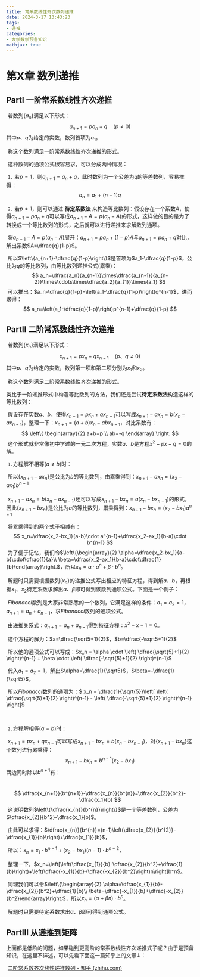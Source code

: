 ```yaml
---
title: 常系数线性齐次数列递推
date: 2024-3-17 13:43:23
tags:
- 递推
categories:
- 大学数学预备知识
mathjax: true
---
```


# 第X章 数列递推

## PartⅠ 一阶常系数线性齐次递推

​	若数列$\{a_n\}$满足以下形式：
$$
a_{n+1}=pa_n+q\quad(p\neq0)
$$
​	其中$p、q$为给定的实数，数列首项为$a_1$。

​	称这个数列满足一阶常系数线性齐次递推的形式。

​	这种数列的通项公式很容易求，可以分成两种情况：



​	```1.``` 若$p=1$，则$a_{n+1}=a_{n}+q$，此时数列为一个公差为$q$的等差数列，容易推得：
$$
a_n=a_1+(n-1)q
$$


​	```2.``` 若$p\neq1$，则可以通过 **待定系数法** 来构造等比数列：假设存在一个系数$A$，使得$a_{n+1}=pa_n+q$可以写成$a_{n+1}-A=p(a_n-A)$的形式，这样做的目的是为了转换成一个等比数列的形式，之后就可以进行递推来求解数列通项。

​	将$a_{n+1}-A=p(a_n-A)$展开：$a_{n+1}=pa_n+(1-p)A$与$a_{n+1}=pa_n+q$对比，解出系数$A=\dfrac{q}{1-p}$。

​	所以$\left\{a_{n+1}-\dfrac{q}{1-p}\right\}$是首项为$a_1-\dfrac{q}{1-p}$，公比为$q$的等比数列，由等比数列递推公式(累乘)：
$$
a_n=\dfrac{a_n}{a_{n-1}}\times\dfrac{a_{n-1}}{a_{n-2}}\times\cdots\times\dfrac{a_2}{a_{1}}\times{a_1}
$$
​	可以推出：$a_n-\dfrac{q}{1-p}=\left(a_1-\dfrac{q}{1-p}\right)q^{n-1}$，进而求得：
$$
a_n=\left(a_1-\dfrac{q}{1-p}\right)p^{n-1}+\dfrac{q}{1-p}
$$

## PartⅡ 二阶常系数线性齐次递推

​	若数列$\{x_n\}$满足以下形式：
$$
x_{n+1}=px_{n}+qx_{n-1}\quad(p、q\neq0)
$$
​	其中$p、q$为给定的实数，数列第一项和第二项分别为$x_1$和$x_2$。

​	称这个数列满足二阶常系数线性齐次递推的形式。

​	类比于一阶递推形式中构造等比数列的方法，我们还是尝试**待定系数法**构造这样的等比数列：

​	假设存在实数$a、b$，使得$x_{n+1}=px_{n}+qx_{n-1}$可以写成$x_{n+1}-ax_{n}=b(x_{n}-ax_{n-1})$，整理一下：$x_{n+1}=(a+b)x_{n}-abx_{n-1}$，对比系数有：
$$
\left\{
\begin{array}{2}
a+b=p \\
ab=-q
\end{array}
\right.
$$
​	这个形式就非常像初中学过的一元二次方程，实数$a、b$是方程$x^2-px-q=0$的解。

​	```1.```方程解不相等$(a\neq b)$时：

​	所以$\{x_{n+1}-ax_n\}$是公比为$b$的等比数列，由累乘得到：$x_{n+1}-ax_n=(x_2-ax_1)b^{n-1}$

​	$x_{n+1}-ax_{n}=b(x_{n}-ax_{n-1})$还可以写成$x_{n+1}-bx_{n}=a(x_{n}-bx_{n-1})$的形式，因此$\{x_{n+1}-bx_n\}$是公比为$a$的等比数列，累乘得到：$x_{n+1}-bx_n=(x_2-bx_1)a^{n-1}$

​	将累乘得到的两个式子相减有：
$$
x_n=\dfrac{x_2-bx_1}{a-b}\cdot a^{n-1}+\dfrac{x_2-ax_1}{b-a}\cdot b^{n-1}
$$
​	为了便于记忆，我们令$\left\{\begin{array}{2} \alpha=\dfrac{x_2-bx_1}{a-b}\cdot\dfrac{1}{a}\\ \beta=\dfrac{x_2-ax_1}{b-a}\cdot\dfrac{1}{b}\end{array}\right.$，所以$x_n = \alpha \cdot a^{n}+\beta\cdot b^{n}$。

​	解题时只需要根据数列$\{x_n\}$的递推公式写出相应的特征方程，得到解$a、b$，再根据$x_1、x_2$待定系数求解出$\alpha、\beta$即可得到该数列通项公式。下面是一个例子：

​	$Fibonacci$数列是大家非常熟悉的一个数列，它满足这样的条件：$a_1=a_2=1$，$a_{n+1}=a_n+a_{n-1}$，求$Fibonacci$数列的通项公式。

​	由递推关系式：$a_{n+1}=a_n+a_{n-1}$得到特征方程：$x^2-x-1=0$。

​	这个方程的解为：$a=\dfrac{\sqrt5+1}{2}$，$b=\dfrac{-\sqrt5+1}{2}$

​	所以他的通项公式可以写成：$x_n = \alpha \cdot \left( \dfrac{\sqrt{5}+1}{2} \right)^{n-1} + \beta \cdot \left( \dfrac{-\sqrt{5}+1}{2} \right)^{n-1}$

​	代入$a_1=a_2=1$，解出$\alpha=\dfrac{1}{\sqrt5}$，$\beta=-\dfrac{1}{\sqrt5}$。

​	所以$Fibonacci$数列的通项为：$ x_n = \dfrac{1}{\sqrt{5}}\left[ \left( \dfrac{\sqrt{5}+1}{2} \right)^{n-1} - \left( \dfrac{-\sqrt{5}+1}{2} \right)^{n-1} \right]$

​	

​	```2.```方程解相等$(a=b)$时：

​	$x_{n+1}=px_{n}+qx_{n-1}$可以写成$x_{n+1}-bx_{n}=b(x_{n}-bx_{n-1})$，对$\{x_{n+1}-bx_n\}$​这个数列进行累乘得：
$$
x_{n+1}-bx_n=b^{n-1}(x_2-bx_1)
$$
​	两边同时除以$b^{n+1}$有：

​	
$$
\dfrac{x_{n+1}}{b^{n+1}}-\dfrac{x_{n}}{b^{n}}=\dfrac{x_{2}}{b^2}-\dfrac{x_1}{b}
$$
​	这说明数列$\left\{\dfrac{x_{n}}{b^{n}}\right\}$是一个等差数列，公差为$\dfrac{x_{2}}{b^2}-\dfrac{x_1}{b}$。

​	由此可以求得：$\dfrac{x_{n}}{b^{n}}=(n-1)\left(\dfrac{x_{2}}{b^{2}}-\dfrac{x_{1}}{b}\right)+\dfrac{x_{1}}{b}$，

​	所以：$x_n=x_1 \cdot b^{n-1}+(x_2-bx_1)(n-1)\cdot b^{n-2}$，

​	整理一下，$x_n=\left[\left(\dfrac{x_{1}}{b}-\dfrac{x_{2}}{b^2}+\dfrac{1}{b}\right)+\left(\dfrac{-x_{1}}{b}+\dfrac{-x_{2}}{b^2}\right)n\right]b^n$。

​	同理我们可以令$\left\{\begin{array}{2} \alpha=\dfrac{x_{1}}{b}-\dfrac{x_{2}}{b^2}+\dfrac{1}{b}\\ \beta=\dfrac{-x_{1}}{b}+\dfrac{-x_{2}}{b^2}\end{array}\right.$，所以$x_n=(\alpha+\beta n)\cdot b^n$。

​	解题时只需要待定系数求出$\alpha、\beta$即可得到通项公式。

## PartⅢ 从递推到矩阵

​	上面都是低阶的问题，如果碰到更高阶的常系数线性齐次递推式子呢？由于是预备知识，在这里不详述，可以先看下面这一篇知乎上的文章↓：

​	[二阶常系数齐次线性递推数列 - 知乎 (zhihu.com)](https://zhuanlan.zhihu.com/p/33854447)

​	
